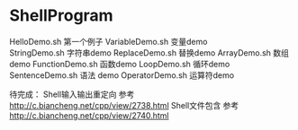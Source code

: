 # ShellProgram

HelloDemo.sh	      第一个例子
VariableDemo.sh	    变量demo   
StringDemo.sh	      字符串demo
ReplaceDemo.sh	    替换demo
ArrayDemo.sh	      数组demo
FunctionDemo.sh	    函数demo
LoopDemo.sh	        循环demo
SentenceDemo.sh	    语法 demo
OperatorDemo.sh	    运算符demo

待完成：
Shell输入输出重定向   参考 http://c.biancheng.net/cpp/view/2738.html
Shell文件包含         参考 http://c.biancheng.net/cpp/view/2740.html
